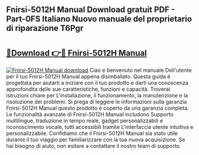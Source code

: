 ## Fnirsi-5012H Manual Download gratuit PDF - Part-0FS Italiano Nuovo manuale del proprietario di riparazione T6Pgr

# <h2><a href="http://df9244.blite.top/?on=Fnirsi-5012H+Manual">🔗Download 👉🔴 Fnirsi-5012H Manual</a></h2>

[![Fnirsi-5012H Manual download](https://i.imgur.com/lujVjoI.png)](http://df9244.blite.top/?on=Fnirsi-5012H+Manual)
Ciao e benvenuto nel manuale Dell'utente per il tuo Fnirsi-5012H Manual appena disimballato. Questa guida è progettata per aiutarti a iniziare con il tuo prodotto e darti una conoscenza approfondita delle sue caratteristiche, funzioni e capacità. Troverai istruzioni chiare per L'installazione, il funzionamento, la manutenzione e la risoluzione dei problemi. Si prega di leggere le informazioni sulla garanzia Fnirsi-5012H Manual questo prodotto è coperto da una garanzia completa. Le funzionalità avanzate di Fnirsi-5012H Manual includono Supporto multilingue, traduzione in tempo reale, gadget personalizzabili e riconoscimento vocale, tutti accessibili tramite L'interfaccia utente intuitiva e personalizzabile. Confidiamo che il Fnirsi-5012H Manual sia stato utile durante il tuo viaggio per familiarizzare con la tua nuova acquisizione. Se hai bisogno di aiuto, non esitare a contattare il nostro team di supporto.

